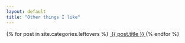 ```yaml
---
layout: default
title: "Other things I like"
---
```


<section class="gallery-wrapper">
	<div class="container photos">
		<div class="grid">
			{% for post in site.categories.leftovers %}
				<a class="gallery-photo" href="{{ site.baseurl }}{{ post.url }}">
					<img src="{{ site.baseurl }}{{ post.base-path }}/{{ post.image-name }}-sm.jpg" alt="">
					<span class="caption">{{ post.title }}</span>
				</a>
			{% endfor %}
		</div>
	</div>
</section>
